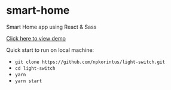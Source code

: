 # smart-home
Smart Home app using React & Sass

[Click here to view demo](https://npkorintus.github.io/smart-home/)

Quick start to run on local machine:

- `git clone https://github.com/npkorintus/light-switch.git`
- `cd light-switch`
- `yarn`
- `yarn start`
